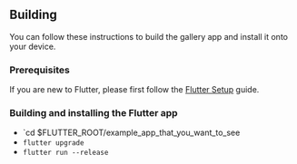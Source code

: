 ## Building

You can follow these instructions to build the gallery app
and install it onto your device.

### Prerequisites

If you are new to Flutter, please first follow
the [Flutter Setup](https://flutter.io/setup/) guide.

### Building and installing the Flutter app

* `cd $FLUTTER_ROOT/example_app_that_you_want_to_see
* `flutter upgrade`
* `flutter run --release`